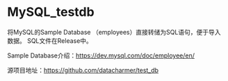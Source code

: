 # MySQL_testdb
将MySQL的Sample Database （employees）直接转储为SQL语句，便于导入数据。
SQL文件在Release中。

Sample Database介绍：https://dev.mysql.com/doc/employee/en/

源项目地址：https://github.com/datacharmer/test_db

